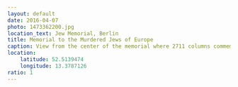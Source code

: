 ```yaml
---
layout: default
date: 2016-04-07
photo: 1473362200.jpg
location_text: Jew Memorial, Berlin
title: Memorial to the Murdered Jews of Europe
caption: View from the center of the memorial where 2711 columns commemorate the Holocaust. The feeling inside is very strange and one can feeel oppressed and lost.
location:
    latitude: 52.5139474
    longitude: 13.3787126
ratio: 1
---
```

